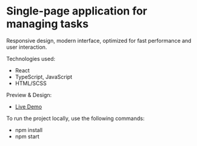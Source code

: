 # Single-page application for managing tasks

Responsive design, modern interface, optimized for fast performance and user interaction.

Technologies used:
  - React
  - TypeScript, JavaScript
  - HTML/SCSS

Preview & Design:
  - [Live Demo](https://hryhoriikorsun.github.io/todo-app/)

To run the project locally, use the following commands:
  - npm install  
  - npm start
